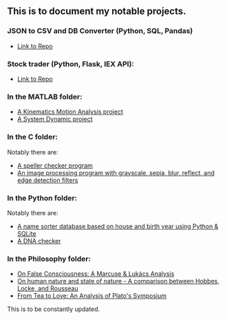 ## This is to document my notable projects.

### JSON to CSV and DB Converter (Python, SQL, Pandas)
- [Link to Repo](https://github.com/NguyenLeVo/json_csv_db_converter)

### Stock trader (Python, Flask, IEX API):
- [Link to Repo](https://github.com/NguyenLeVo/stock_trader)

### In the MATLAB folder:
- [A Kinematics Motion Analysis project](https://github.com/NguyenLeVo/Projects/blob/master/MATLAB/Kinematics%20Project/Final_Project.m)
- [A System Dynamic project](https://github.com/NguyenLeVo/Projects/blob/master/MATLAB/System%20Project/System%20Project.docx)

### In the C folder: 
Notably there are:
- [A speller checker program](https://github.com/NguyenLeVo/Projects/blob/master/C/2020-04-11%20Speller.c)
- [An image processing program with grayscale, sepia, blur, reflect, and edge detection filters](https://github.com/NguyenLeVo/Projects/blob/master/C/2020-03-30%202%20Image%20Processing%20-%20Filter.c)

### In the Python folder:
Notably there are:
- [A name sorter database based on house and birth year using Python & SQLite](https://github.com/NguyenLeVo/Projects/tree/master/Python/House_Roster)
- [A DNA checker](https://github.com/NguyenLeVo/Projects/blob/master/Python/2020-04-16%20DNA%20Reader.py) 

### In the Philosophy folder:
- [On False Consciousness: A Marcuse & Lukács Analysis](https://github.com/NguyenLeVo/Projects/blob/master/Philosophy/On%20False%20Consciousness%20-%20A%20Marcuse%20%26%20Luk%C3%A1cs%20Analysis.pdf)
- [On human nature and state of nature - A comparison between Hobbes, Locke, and Rousseau](https://github.com/NguyenLeVo/Projects/blob/master/Philosophy/On%20human%20nature%20and%20state%20of%20nature%20-%20A%20comparison%20between%20Hobbes%2C%20Locke%2C%20and%20Rousseau.pdf)
- [From Tea to Love: An Analysis of Plato's Symposium](https://github.com/NguyenLeVo/Projects/blob/master/Philosophy/From%20Tea%20to%20Love%20-%20%20An%20Analysis%20of%20Plato's%20Symposium.pdf)

This is to be constantly updated.
